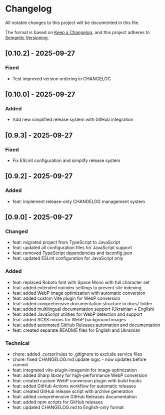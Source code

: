 # Changelog

All notable changes to this project will be documented in this file.

The format is based on [Keep a Changelog](https://keepachangelog.com/en/1.0.0/),
and this project adheres to [Semantic Versioning](https://semver.org/spec/v2.0.0.html).

## [0.10.2] - 2025-09-27

### Fixed
- Test improved version ordering in CHANGELOG


## [0.10.0] - 2025-09-27

### Added
- Add new simplified release system with GitHub integration

## [0.9.3] - 2025-09-27

### Fixed
- Fix ESLint configuration and simplify release system

## [0.9.2] - 2025-09-27

### Added
- feat: implement release-only CHANGELOG management system

## [0.9.0] - 2025-09-27

### Changed
- feat: migrated project from TypeScript to JavaScript
- feat: updated all configuration files for JavaScript support
- feat: removed TypeScript dependencies and tsconfig.json
- feat: updated ESLint configuration for JavaScript only

### Added
- feat: replaced Roboto font with Space Mono with full character set
- feat: added extended noindex settings to prevent site indexing
- feat: added WebP image optimization with automatic conversion
- feat: added custom Vite plugin for WebP conversion
- feat: added comprehensive documentation structure in docs/ folder
- feat: added multilingual documentation support (Ukrainian + English)
- feat: added JavaScript utilities for WebP detection and support
- feat: added SCSS mixins for WebP background images
- feat: added automated GitHub Releases automation and documentation
- feat: created separate README files for English and Ukrainian

### Technical
- chore: added .cursor/rules to .gitignore to exclude service files
- chore: fixed CHANGELOG.md update logic - now updates before commit
- feat: integrated vite-plugin-imagemin for image optimization
- feat: added Sharp library for high-performance WebP conversion
- feat: created custom WebP conversion plugin with build hooks
- feat: added GitHub Actions workflow for automatic releases
- feat: created GitHub release script with archive generation
- feat: added comprehensive GitHub Releases documentation
- feat: added npm scripts for GitHub releases
- feat: updated CHANGELOG.md to English-only format

